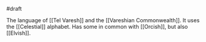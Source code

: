 #draft 

The language of [[Tel Varesh]] and the [[Vareshian Commonwealth]]. It uses the [[Celestial]] alphabet.
Has some in common with [[Orcish]], but also [[Elvish]].